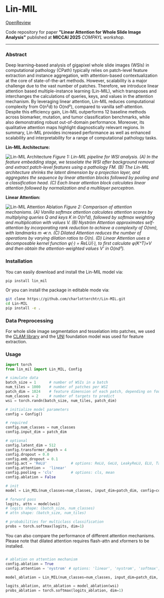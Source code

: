 # Lin-MIL

[OpenReview](https://openreview.net/forum?id=Cbzq1wDu2v)

Code repository for paper **"Linear Attention for Whole Slide Image Analysis"** published at **MICCAI 2025** *COMPAYL workshop*.

-----------------------------

### Abstract

Deep learning–based analysis of gigapixel whole slide images (WSIs) in computational pathology (CPath) typically relies on patch-level feature extraction and instance aggregation, with attention-based contextualization at the core of state-of-the-art methods. However, scalability is a major challenge due to the vast number of patches. Therefore, we introduce linear attention based multiple-instance learning (Lin-MIL), which transposes and interchanges the calculations of queries, keys, and values in the attention mechanism. By leveraging linear attention, Lin-MIL reduces computational complexity from O(n²d) to O(nd²), compared to vanilla self-attention. Despite this efficiency gain, Lin-MIL outperforms 12 baseline methods across biomarker, mutation, and tumor classification benchmarks, while also demonstrating robust out-of-domain performance. Moreover, its qualitative attention maps highlight diagnostically relevant regions. In summary, Lin-MIL provides increased performance as well as enhanced scalability and interpretability for a range of computational pathology tasks.

**Lin-MIL Architecture:**

![Lin-MIL Architecture](./figures/lin_mil_architecture.png)
*Figure 1: Lin-MIL pipeline for WSI analysis. (A) In the feature embedding stage, we tesselate the WSI after background removal and extract patch-level features using a pathology FM. (B) The Lin-MIL architecture shrinks the latent dimension by a projection layer, and aggregates the sequence by linear attention blocks followed by pooling and a classification head. (C) Each linear attention block calculates linear attention followed by normalization and a multilayer perceptron.*

**Linear Attention:**

![Lin-MIL Attention Ablation](./figures/lin_mil_attention.png)
*Figure 2: Comparison of attention mechanisms. (A) Vanilla softmax attention calculates attention scores by multiplying queries Q and keys K in O(n²d), followed by softmax weighting and multiplication with values V. (B) Nyström Attention approximates self-attention by incorporating rank reduction to achieve a complexity of O(nm), with landmarks m ≪ n. (C) Dilated Attention reduces the number of operations by varying dilation ratios to O(n). (D) Linear Attention uses a decomposable kernel function φ(·) = ReLU(·), to first calculate φ(K^T)×V and then obtain the attention-weighted values V' in O(nd²).*


### Installation

You can easily download and install the Lin-MIL model via:

```bash
pip install lin_mil
```

Or you can install the package in editable mode via:

```bash
git clone https://github.com/charlotterchtr/Lin-MIL.git
cd Lin-MIL
pip install -e .
```

### Data Preprocessing

For whole slide image segmentation and tesselation into patches, we used the [CLAM library](https://github.com/mahmoodlab/CLAM) and the [UNI](https://github.com/mahmoodlab/UNI) foundation model was used for feature extraction.

### Usage

```python
import torch
from lin_mil import Lin_MIL, Config

# simulate data
batch_size = 1      # number of WSIs in a batch
num_tiles = 1000    # number of patches per WSI
patch_dim = 1024    # feature dimension of each patch, depending on foundation model
num_classes = 2     # number of targets to predict
wsi = torch.randn(batch_size, num_tiles, patch_dim)

# initialize model parameters
config = Config()

# required
config.num_classes = num_classes
config.input_dim = patch_dim

# optional
config.latent_dim = 512
config.transformer_depth = 4
config.dropout = 0.0
config.emb_dropout = 0.1
config.act = 'ReLU'           # options: ReLU, GeLU, LeakyReLU, ELU, TanH, Softplus
config.attention =  'linear'
config.pooling = 'cls'        # options: cls, mean
config.ablation = False

# init
model = Lin_MIL(num_classes=num_classes, input_dim=patch_dim, config=config)

# forward pass
logits, attn = model(wsi) 
# logits shape: (batch_size, num_classes)
# attn shape: (batch_size, num_tiles)

# probabilities for multiclass classification
probs = torch.softmax(logits, dim=1)
```

You can also compare the performance of different attention mechanisms. Please note that dilated attention requires flash-attn and xformers to be installed.

```python

# ablation on attention mechanism
config.ablation = True
config.attention = 'nystrom' # options: 'linear', 'nystrom', 'softmax', 'dilated'

model_ablation = Lin_MIL(num_classes=num_classes, input_dim=patch_dim, config=config)

logits_ablation, attn_ablation = model_ablation(wsi)
probs_ablation = torch.softmax(logits_ablation, dim=1)
```

